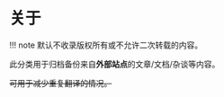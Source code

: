 # 关于

!!! note
    默认不收录版权所有或不允许二次转载的内容。

此分类用于归档备份来自**外部站点**的文章/文档/杂谈等内容。

<del>可用于减少重复翻译的情况。</del>